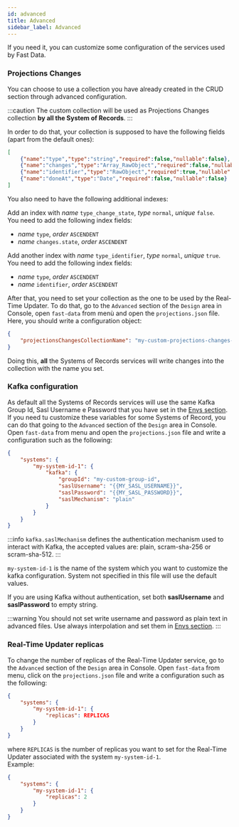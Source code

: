 ```yaml
---
id: advanced
title: Advanced
sidebar_label: Advanced
---
```


If you need it, you can customize some configuration of the services used by Fast Data.

### Projections Changes

You can choose to use a collection you have already created in the CRUD section through advanced configuration.  

:::caution
The custom collection will be used as Projections Changes collection **by all the System of Records**.
:::

In order to do that, your collection is supposed to have the following fields (apart from the default ones):

```json
[
    {"name":"type","type":"string","required":false,"nullable":false},
    {"name":"changes","type":"Array_RawObject","required":false,"nullable":false},
    {"name":"identifier","type":"RawObject","required":true,"nullable":false},
    {"name":"doneAt","type":"Date","required":false,"nullable":false}
]
```

You also need to have the following additional indexes:

Add an index with *name* `type_change_state`, *type* `normal`, *unique* `false`.  
You need to add the following index fields:

- *name* `type`, *order* `ASCENDENT`
- *name* `changes.state`, *order* `ASCENDENT`

Add another index with *name* `type_identifier`, *type* `normal`, *unique* `true`.  
You need to add the following index fields:

- *name* `type`, *order* `ASCENDENT`
- *name* `identifier`, *order* `ASCENDENT`

After that, you need to set your collection as the one to be used by the Real-Time Updater. To do that, go to the `Advanced` section of the `Design` area in Console, open `fast-data` from menù and open the `projections.json` file.
Here, you should write a configuration object:

```json
{
    "projectionsChangesCollectionName": "my-custom-projections-changes-collection-name"
}
```

Doing this, **all** the Systems of Records services will write changes into the collection with the name you set.

### Kafka configuration

As default all the Systems of Records services will use the same Kafka Group Id, Sasl Username e Password that you have set in the [Envs section](./set_up_fast_data#set-up-environment-variables).  
If you need tu customize these variables for some Systems of Record, you can do that going to the `Advanced` section of the `Design` area in Console. Open `fast-data` from menu and open the `projections.json` file and write a configuration such as the following:

```json
{
    "systems": {
        "my-system-id-1": {
            "kafka": {
                "groupId": "my-custom-group-id",
                "saslUsername": "{{MY_SASL_USERNAME}}",
                "saslPassword": "{{MY_SASL_PASSWORD}}",
                "saslMechanism": "plain"
            }
        }
    }
}
```

:::info
`kafka.saslMechanism` defines the authentication mechanism used to interact with Kafka, the accepted values are: plain, scram-sha-256 or scram-sha-512.
:::

`my-system-id-1` is the name of the system which you want to customize the kafka configuration. System not specified in this file will use the default values.

If you are using Kafka without authentication, set both **saslUsername** and **saslPassword** to empty string.

:::warning
You should not set write username and password as plain text in advanced files. Use always interpolation and set them in [Envs section](../development_suite/set-up-infrastructure/env-var).
:::

### Real-Time Updater replicas

To change the number of replicas of the Real-Time Updater service, go to the `Advanced` section of the `Design` area in Console. Open `fast-data` from menu, click on the `projections.json` file and write a configuration such as the following:

```json
{
    "systems": {
        "my-system-id-1": {
            "replicas": REPLICAS
        }
    }
}
```

where `REPLICAS` is the number of replicas you want to set for the Real-Time Updater associated with the system `my-system-id-1`.  
Example:

```json
{
    "systems": {
        "my-system-id-1": {
            "replicas": 2
        }
    }
}
```
